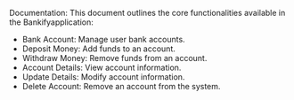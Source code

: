 Documentation:
This document outlines the core functionalities available in the Bankifyapplication:
 - Bank Account: Manage user bank accounts.
 - Deposit Money: Add funds to an account.
 - Withdraw Money: Remove funds from an account.
 - Account Details: View account information.
 - Update Details: Modify account information.
 - Delete Account: Remove an account from the system.
 